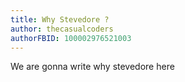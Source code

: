 ```yaml
---
title: Why Stevedore ?
author: thecasualcoders
authorFBID: 100002976521003
---
```


We are gonna write why stevedore here